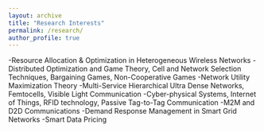```yaml
---
layout: archive
title: "Research Interests"
permalink: /research/
author_profile: true
---
```


-Resource Allocation & Optimization in Heterogeneous Wireless Networks
-Distributed Optimization and Game Theory, Cell and Network Selection Techniques, Bargaining Games, Non-Cooperative Games
-Network Utility Maximization Theory
-Multi-Service Hierarchical Ultra Dense Networks, Femtocells, Visible Light Communication
-Cyber-physical Systems, Internet of Things, RFID technology, Passive Tag-to-Tag Communication
-M2M and D2D Communications
-Demand Response Management in Smart Grid Networks
-Smart Data Pricing

